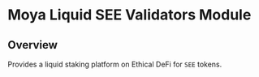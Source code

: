 # Moya Liquid SEE Validators Module

## Overview

Provides a liquid staking platform on Ethical DeFi for `SEE` tokens.
